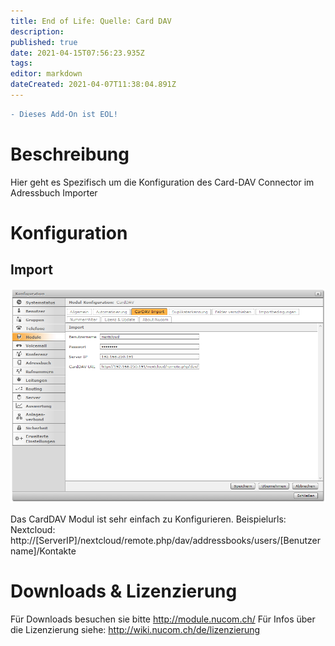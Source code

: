 ```yaml
---
title: End of Life: Quelle: Card DAV
description: 
published: true
date: 2021-04-15T07:56:23.935Z
tags: 
editor: markdown
dateCreated: 2021-04-07T11:38:04.891Z
---
```


```diff
- Dieses Add-On ist EOL!
```
# Beschreibung
Hier geht es Spezifisch um die Konfiguration des Card-DAV Connector im Adressbuch Importer
# Konfiguration
## Import
![Carddav](/uploads/adressbuch-importer/carddav.png "Carddav")

Das CardDAV Modul ist sehr einfach zu Konfigurieren.
Beispielurls:
Nextcloud: http://[ServerIP]/nextcloud/remote.php/dav/addressbooks/users/[Benutzername]/Kontakte
# Downloads & Lizenzierung
Für Downloads besuchen sie bitte http://module.nucom.ch/
Für Infos über die Lizenzierung siehe: http://wiki.nucom.ch/de/lizenzierung
